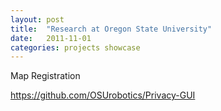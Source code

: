 ```yaml
---
layout: post
title:  "Research at Oregon State University"
date:   2011-11-01
categories: projects showcase
---
```


Map Registration

https://github.com/OSUrobotics/Privacy-GUI
